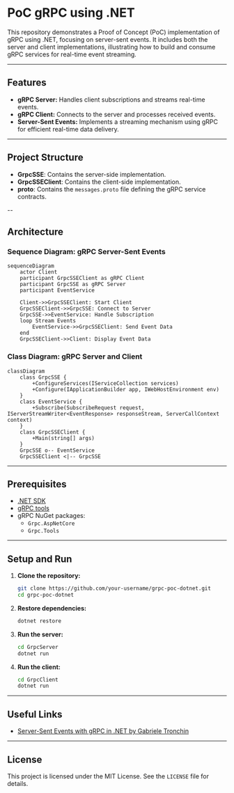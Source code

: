 # PoC gRPC using .NET

This repository demonstrates a Proof of Concept (PoC) implementation of gRPC using .NET, focusing on server-sent events. It includes both the server and client implementations, illustrating how to build and consume gRPC services for real-time event streaming.

---

## Features

- **gRPC Server:** Handles client subscriptions and streams real-time events.
- **gRPC Client:** Connects to the server and processes received events.
- **Server-Sent Events:** Implements a streaming mechanism using gRPC for efficient real-time data delivery.

---

## Project Structure

- **GrpcSSE**: Contains the server-side implementation.
- **GrpcSSEClient**: Contains the client-side implementation.
- **proto**: Contains the `messages.proto` file defining the gRPC service contracts.

--

## Architecture

### Sequence Diagram: gRPC Server-Sent Events

```mermaid
sequenceDiagram
    actor Client
    participant GrpcSSEClient as gRPC Client
    participant GrpcSSE as gRPC Server
    participant EventService

    Client->>GrpcSSEClient: Start Client
    GrpcSSEClient->>GrpcSSE: Connect to Server
    GrpcSSE->>EventService: Handle Subscription
    loop Stream Events
        EventService->>GrpcSSEClient: Send Event Data
    end
    GrpcSSEClient->>Client: Display Event Data
```

### Class Diagram: gRPC Server and Client

```mermaid
classDiagram
    class GrpcSSE {
        +ConfigureServices(IServiceCollection services)
        +Configure(IApplicationBuilder app, IWebHostEnvironment env)
    }
    class EventService {
        +Subscribe(SubscribeRequest request, IServerStreamWriter<EventResponse> responseStream, ServerCallContext context)
    }
    class GrpcSSEClient {
        +Main(string[] args)
    }
    GrpcSSE o-- EventService
    GrpcSSEClient <|-- GrpcSSE
```

---

## Prerequisites

- [.NET SDK](https://dotnet.microsoft.com/download)
- [gRPC tools](https://grpc.io/docs/languages/csharp/quickstart/)
- gRPC NuGet packages:
  - `Grpc.AspNetCore`
  - `Grpc.Tools`

---

## Setup and Run

1. **Clone the repository:**

   ```bash
   git clone https://github.com/your-username/grpc-poc-dotnet.git
   cd grpc-poc-dotnet
   ```

2. **Restore dependencies:**

   ```bash
   dotnet restore
   ```

3. **Run the server:**

   ```bash
   cd GrpcServer
   dotnet run
   ```

4. **Run the client:**

   ```bash
   cd GrpcClient
   dotnet run
   ```

---

## Useful Links

- [Server-Sent Events with gRPC in .NET by Gabriele Tronchin](https://medium.com/@gabrieletronchin/c-net-server-sent-events-with-grpc-2fc6f197d955)

---

## License

This project is licensed under the MIT License. See the `LICENSE` file for details.
